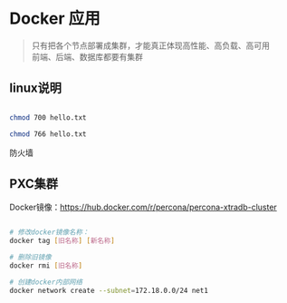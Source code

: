 # Docker 应用

> 只有把各个节点部署成集群，才能真正体现高性能、高负载、高可用   
> 前端、后端、数据库都要有集群   

## linux说明



```bash

chmod 700 hello.txt

chmod 766 hello.txt

```

防火墙



## PXC集群

Docker镜像：https://hub.docker.com/r/percona/percona-xtradb-cluster

```bash

# 修改docker镜像名称：
docker tag [旧名称] [新名称]

# 删除旧镜像
docker rmi [旧名称]

# 创建docker内部网络
docker network create --subnet=172.18.0.0/24 net1



``` 

